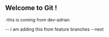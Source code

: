 ## Welcome to Git !

-this is coming from dev-adrian

-- i am adding this from feature branches
--next